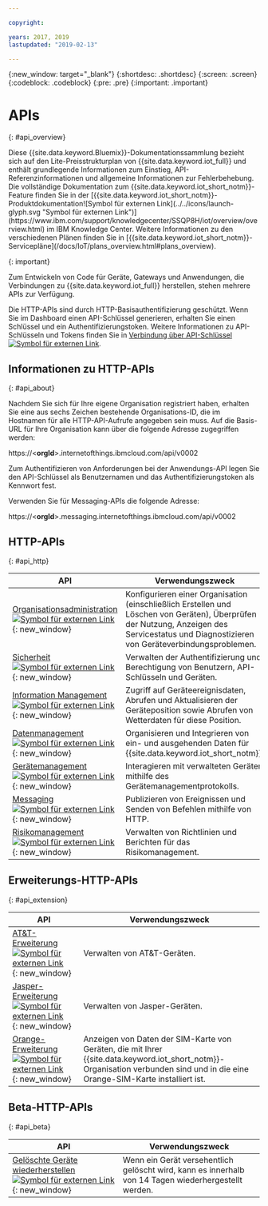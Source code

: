 ```yaml
---

copyright:

years: 2017, 2019
lastupdated: "2019-02-13"

---
```


{:new_window: target="\_blank"}
{:shortdesc: .shortdesc}
{:screen: .screen}
{:codeblock: .codeblock}
{:pre: .pre}
{:important: .important}


# APIs
{: #api_overview}

<p>Diese {{site.data.keyword.Bluemix}}-Dokumentationssammlung bezieht sich auf den Lite-Preisstrukturplan von {{site.data.keyword.iot_full}} und enthält grundlegende Informationen zum Einstieg, API-Referenzinformationen und allgemeine Informationen zur Fehlerbehebung.
Die vollständige Dokumentation zum {{site.data.keyword.iot_short_notm}}-Feature finden Sie in der [{{site.data.keyword.iot_short_notm}}-Produktdokumentation![Symbol für externen Link](../../icons/launch-glyph.svg "Symbol für externen Link")](https://www.ibm.com/support/knowledgecenter/SSQP8H/iot/overview/overview.html) im IBM Knowledge Center. Weitere Informationen zu den verschiedenen Plänen finden Sie in [{{site.data.keyword.iot_short_notm}}-Servicepläne](/docs/IoT/plans_overview.html#plans_overview).
</p>
{: important}

Zum Entwickeln von Code für Geräte, Gateways und Anwendungen, die Verbindungen zu {{site.data.keyword.iot_full}} herstellen, stehen mehrere APIs zur Verfügung.

Die HTTP-APIs sind durch HTTP-Basisauthentifizierung geschützt. Wenn Sie im Dashboard einen API-Schlüssel generieren, erhalten Sie einen Schlüssel und ein Authentifizierungstoken. Weitere Informationen zu API-Schlüsseln und Tokens finden Sie in [Verbindung über API-Schlüssel ![Symbol für externen Link](../../../icons/launch-glyph.svg "Symbol für externen Link")](https://www.ibm.com/support/knowledgecenter/SSQP8H/iot/platform/platform_authorization.html#api-key). 


## Informationen zu HTTP-APIs
{: #api_about}

Nachdem Sie sich für Ihre eigene Organisation registriert haben, erhalten Sie eine aus sechs Zeichen bestehende Organisations-ID, die im Hostnamen für alle HTTP-API-Aufrufe angegeben sein muss. Auf die Basis-URL für Ihre Organisation kann über die folgende Adresse zugegriffen werden:

https://<**orgId**>.internetofthings.ibmcloud.com/api/v0002

Zum Authentifizieren von Anforderungen bei der Anwendungs-API legen Sie den API-Schlüssel als Benutzernamen und das Authentifizierungstoken als Kennwort fest.

Verwenden Sie für Messaging-APIs die folgende Adresse:

https://<**orgId**>.messaging.internetofthings.ibmcloud.com/api/v0002

## HTTP-APIs
{: #api_http}

API                     | Verwendungszweck       
------------- | -------------
[Organisationsadministration ![Symbol für externen Link](../../../icons/launch-glyph.svg)](https://docs.internetofthings.ibmcloud.com/apis/swagger/v0002/orgAdmin.html){: new_window} | Konfigurieren einer Organisation (einschließlich Erstellen und Löschen von Geräten), Überprüfen der Nutzung, Anzeigen des Servicestatus und Diagnostizieren von Geräteverbindungsproblemen.
[Sicherheit ![Symbol für externen Link](../../../icons/launch-glyph.svg)](https://docs.internetofthings.ibmcloud.com/apis/swagger/v0002/security.html){: new_window} | Verwalten der Authentifizierung und Berechtigung von Benutzern, API-Schlüsseln und Geräten.
[Information Management ![Symbol für externen Link](../../../icons/launch-glyph.svg)](https://docs.internetofthings.ibmcloud.com/apis/swagger/v0002/info-mgmt.html){: new_window} |  Zugriff auf Geräteereignisdaten, Abrufen und Aktualisieren der Geräteposition sowie Abrufen von Wetterdaten für diese Position. 
[Datenmanagement  ![Symbol für externen Link](../../../icons/launch-glyph.svg)](https://docs.internetofthings.ibmcloud.com/apis/swagger/v0002/state-mgmt.html){: new_window}   |   Organisieren und Integrieren von ein- und ausgehenden Daten für {{site.data.keyword.iot_short_notm}}.
[Gerätemanagement ![Symbol für externen Link](../../../icons/launch-glyph.svg)](https://docs.internetofthings.ibmcloud.com/apis/swagger/v0002/deviceMgmt.html){: new_window} | Interagieren mit verwalteten Geräten mithilfe des Gerätemanagementprotokolls.
[Messaging ![Symbol für externen Link](../../../icons/launch-glyph.svg)](https://docs.internetofthings.ibmcloud.com/apis/swagger/v0002/http-messaging.html){: new_window}   | Publizieren von Ereignissen und Senden von Befehlen mithilfe von HTTP.
[Risikomanagement ![Symbol für externen Link](../../../icons/launch-glyph.svg)](https://docs.internetofthings.ibmcloud.com/apis/swagger/v0002/riskmgmt.html){: new_window}   | Verwalten von Richtlinien und Berichten für das Risikomanagement.

## Erweiterungs-HTTP-APIs
{: #api_extension}

API                     | Verwendungszweck       
------------- | -------------
[AT&T-Erweiterung ![Symbol für externen Link](../../../icons/launch-glyph.svg)](https://docs.internetofthings.ibmcloud.com/apis/swagger/v0002/ext-atnt.html){: new_window} | Verwalten von AT&T-Geräten.
[Jasper-Erweiterung ![Symbol für externen Link](../../../icons/launch-glyph.svg)](https://docs.internetofthings.ibmcloud.com/apis/swagger/v0002/ext-jasper.html){: new_window} | Verwalten von Jasper-Geräten.
[Orange-Erweiterung ![Symbol für externen Link](../../../icons/launch-glyph.svg)](https://docs.internetofthings.ibmcloud.com/apis/swagger/v0002/ext-orange.html){: new_window} | Anzeigen von Daten der SIM-Karte von Geräten, die mit Ihrer {{site.data.keyword.iot_short_notm}}-Organisation verbunden sind und in die eine Orange-SIM-Karte installiert ist.

## Beta-HTTP-APIs
{: #api_beta}

API                     | Verwendungszweck       
------------- | -------------
[Gelöschte Geräte wiederherstellen ![Symbol für externen Link](../../../icons/launch-glyph.svg)](https://docs.internetofthings.ibmcloud.com/apis/swagger/v0002-beta/restore-device-beta.html){: new_window}   | Wenn ein Gerät versehentlich gelöscht wird, kann es innerhalb von 14 Tagen wiederhergestellt werden.
